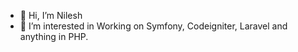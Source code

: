 - 👋 Hi, I’m Nilesh
- 👀 I’m interested in Working on Symfony, Codeigniter, Laravel and anything in PHP.

<!---
rathodnilesh99/rathodnilesh99 is a ✨ special ✨ repository because its `README.md` (this file) appears on your GitHub profile.
You can click the Preview link to take a look at your changes.
--->
